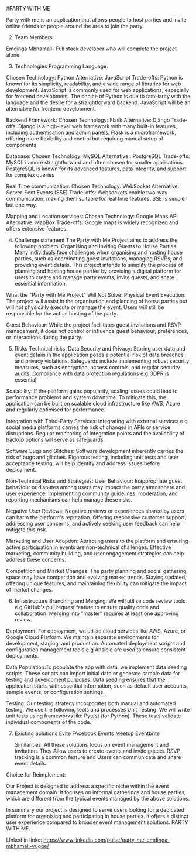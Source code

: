 #PARTY WITH ME

Party with me is an application that allows people to host parties and invite online friends or people around the area to join the party.


2. Team Members

Emdinga Mbhamali- Full stack developer who will complete the project alone

3. Technologies
Programming Language:

Chosen Technology: Python
Alternative: JavaScript
Trade-offs: Python is known for its simplicity, readability, and a wide range of libraries for web development. JavaScript is commonly used for web applications, especially for frontend development. The choice of Python is due to  familiarity with the language and the desire for a straightforward backend. JavaScript will be an alternative for frontend development.

Backend Framework:
	Chosen Technology: Flask
Alternative: Django
Trade-offs: Django is a high-level web framework with many built-in features, including authentication and admin panels. Flask is a microframework, offering more flexibility and control but requiring manual setup of components.

Database:
	Chosen Technology: MySQL
	Alternative : PostgreSQL
Trade-offs: MySQL is more straightforward and often chosen for smaller         applications. PostgreSQL is known for its advanced features, data integrity, and support for complex queries

Real Time communication:
	Chosen Technology: WebSocket
	Alternative: Server-Sent Events (SSE)
Trade-offs: Websockets enable two-way communication, making them suitable for real time features. SSE is simpler but one way.
 
Mapping and Location services:
	Chosen Technology: Google Maps API
	Alternative: MapBox
	Trade-offs: Google maps is widely recognized and offers extensive features.

4. Challenge statement
The Party with Me Project aims to address the following problem:
Organising and Inviting Guests to House Parties: Many individuals face challenges when organising and hosting house parties, such as coordinating guest invitations, managing RSVPs, and providing event details. This project intends to simplify the process of planning and hosting house parties by providing a digital platform for users to create and manage party events, invite guests, and share essential information.

What the "Party with Me Project" Will Not Solve:
Physical Event Execution: The project will assist in the organisation and planning of house parties but will not physically execute or manage the event. Users will still be responsible for the actual hosting of the party.

Guest Behaviour: While the project facilitates guest invitations and RSVP management, it does not control or influence guest behaviour, preferences, or interactions during the party.

5. Risks
Technical risks:
Data Security and Privacy: Storing user data and event details in the application poses a potential risk of data breaches and privacy violations. Safeguards include implementing robust security measures, such as encryption, access controls, and regular security audits. Compliance with data protection regulations e.g GDPR is essential.

Scalability: If the platform gains popu;arity, scaling issues could lead to performance problems and system downtime. To mitigate this, the application can be built on scalable cloud infrastructure like AWS, Azure and regularly optimised for performance.

Integration with Third-Party Services: Integrating with external services e.g social media platforms carries the risk of changes in APIs or service disruptions. Regular monitoring of integration points and the availability of backup options will serve as safeguards.

Software Bugs and Glitches: Software development inherently carries the risk of bugs and glitches. Rigorous testing, including unit tests and user acceptance testing, will help identify and address issues before deployment.

Non-Technical Risks and Strategies:
User Behaviour: Inappropriate guest behaviour or disputes among users may impact the party atmosphere and user experience. Implementing community guidelines, moderation, and reporting mechanisms can help manage these risks.

Negative User Reviews: Negative reviews or experiences shared by users can harm the platform's reputation. Offering responsive customer support, addressing user concerns, and actively seeking user feedback can help mitigate this risk.

Marketing and User Adoption: Attracting users to the platform and ensuring active participation in events are non-technical challenges. Effective marketing, community building, and user engagement strategies can help address these concerns.

Competition and Market Changes: The party planning and social gathering space may have competition and evolving market trends. Staying updated, offering unique features, and maintaining flexibility can mitigate the impact of market changes.

6. Infrastructure
Branching and Merging: We will utilise code review tools e.g GitHub's pull request feature to ensure quality code and collaboration. Merging into "master" requires at least one approving review.

Deployment: For deployment, we utilise cloud services like AWS, Azure, or Google Cloud Platform. We maintain separate environments for development, staging, and production. Automated deployment scripts and configuration management tools e.g Ansible are used to ensure consistent deployments.

Data Population:To populate the app with data, we implement data seeding scripts. These scripts can import initial data or generate sample data for testing and development purposes. Data seeding ensures that the application starts with essential information, such as default user accounts, sample events, or configuration settings.

Testing: Our testing strategy incorporates both manual and automated testing. We use the following tools and processes
Unit Testing: We will write unit tests using frameworks like Pytest (for Python). These tests validate individual components of the code. 


7. Existing Solutions
	Evite
	FAcebook Events
	Meetup
	Eventbrite

	Similarities:
	All these solutions focus on event management and invitation.
	They Allow users to create events and invite guests.
RSVP tracking is a common feature and Users can communicate and share event details.

Choice for Reimplement:

Our Project is designed to address a specific niche within the event management domain. It focuses on informal gatherings and house parties, which are different from the typical events managed by the above solutions.


In summary our project is designed to serve users looking for a dedicated platform for organising and participating in house parties. It offers a distinct user experience compared to broader event management solutions. PARTY WITH ME.

LInked in linke: https://www.linkedin.com/pulse/party-me-emdinga-mbhamali-vugqe/
